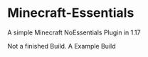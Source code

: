 # Minecraft-Essentials
A simple Minecraft NoEssentials Plugin in 1.17

Not a finished Build. A Example Build
